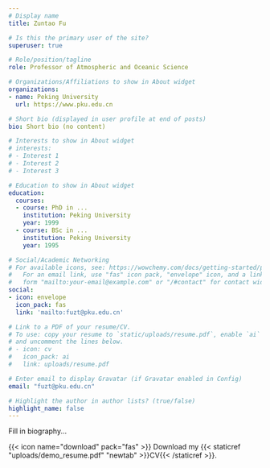 ```yaml
---
# Display name
title: Zuntao Fu

# Is this the primary user of the site?
superuser: true

# Role/position/tagline
role: Professor of Atmospheric and Oceanic Science

# Organizations/Affiliations to show in About widget
organizations:
- name: Peking University
  url: https://www.pku.edu.cn

# Short bio (displayed in user profile at end of posts)
bio: Short bio (no content)

# Interests to show in About widget
# interests:
# - Interest 1
# - Interest 2
# - Interest 3

# Education to show in About widget
education:
  courses:
  - course: PhD in ...
    institution: Peking University
    year: 1999
  - course: BSc in ...
    institution: Peking University
    year: 1995

# Social/Academic Networking
# For available icons, see: https://wowchemy.com/docs/getting-started/page-builder/#icons
#   For an email link, use "fas" icon pack, "envelope" icon, and a link in the
#   form "mailto:your-email@example.com" or "/#contact" for contact widget.
social:
- icon: envelope
  icon_pack: fas
  link: 'mailto:fuzt@pku.edu.cn'

# Link to a PDF of your resume/CV.
# To use: copy your resume to `static/uploads/resume.pdf`, enable `ai` icons in `params.toml`, 
# and uncomment the lines below.
# - icon: cv
#   icon_pack: ai
#   link: uploads/resume.pdf

# Enter email to display Gravatar (if Gravatar enabled in Config)
email: "fuzt@pku.edu.cn"

# Highlight the author in author lists? (true/false)
highlight_name: false
---
```


Fill in biography...

{{< icon name="download" pack="fas" >}} Download my {{< staticref "uploads/demo_resume.pdf" "newtab" >}}CV{{< /staticref >}}.
